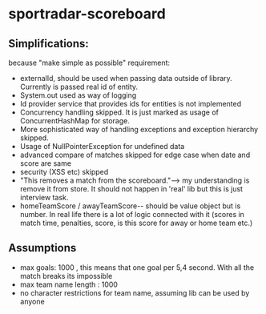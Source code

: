 # sportradar-scoreboard


## Simplifications:

because "make simple as possible" requirement:
- externalId, should be used when passing data outside of library. Currently is passed real id of entity.
- System.out used as way of logging
- Id provider service that provides ids for entities is not implemented
- Concurrency handling skipped. It is just marked as usage of ConcurrentHashMap for storage. 
- More sophisticated way of handling exceptions and exception hierarchy skipped.
- Usage of NullPointerException for undefined data 
- advanced compare of matches skipped for edge case when date and score are same
- security (XSS etc) skipped
- "This removes a match from the scoreboard."--> my understanding is remove it from store. It should not happen 
  in 'real' lib but this is just interview task.
- homeTeamScore / awayTeamScore-- should be value object but is number.  In real life there is a lot of logic connected with it 
  (scores in match time, penalties, score, is this score for away or home team etc.)


## Assumptions
- max goals: 1000 , this means that one goal per 5,4 second. With all the match breaks its impossible
- max team name length : 1000
- no character restrictions for team name, assuming lib can be used by anyone 




